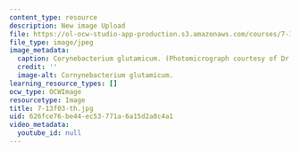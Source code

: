 ```yaml
---
content_type: resource
description: New image Upload
file: https://ol-ocw-studio-app-production.s3.amazonaws.com/courses/7-13-experimental-microbial-genetics-fall-2003/626fce76be44ec53771a6a15d2a8c4a1_7-13f03-th.jpg
file_type: image/jpeg
image_metadata:
  caption: Corynebacterium glutamicum. (Photomicrograph courtesy of Dr. Philip Lessard.)
  credit: ''
  image-alt: Cornynebacterium glutamicum.
learning_resource_types: []
ocw_type: OCWImage
resourcetype: Image
title: 7-13f03-th.jpg
uid: 626fce76-be44-ec53-771a-6a15d2a8c4a1
video_metadata:
  youtube_id: null
---
```

